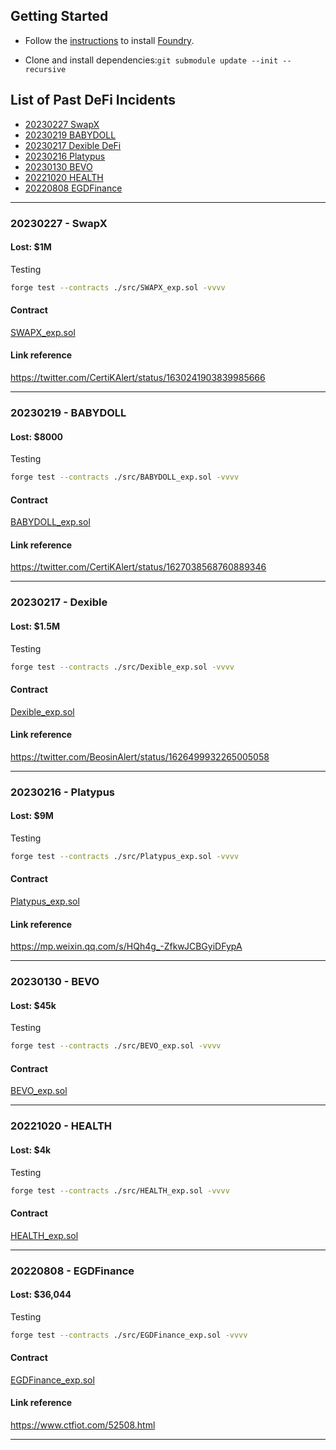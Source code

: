 ## Getting Started

- Follow the [instructions](https://book.getfoundry.sh/getting-started/installation.html) to install [Foundry](https://github.com/foundry-rs/foundry).

- Clone and install dependencies:`git submodule update --init --recursive`

## List of Past DeFi Incidents

- [20230227 SwapX](#20230227---swapx)
- [20230219 BABYDOLL](#20230219---babydoll)  
- [20230217 Dexible DeFi](#20230217---dexible)  
- [20230216 Platypus](#20230216---platypus)  
- [20230130 BEVO](#20230130---bevo)
- [20221020 HEALTH](#20221020---health)  
- [20220808 EGDFinance](#20220808---egdfinance)

---

### 20230227 - SwapX

#### Lost: $1M

Testing

```sh
forge test --contracts ./src/SWAPX_exp.sol -vvvv
```

#### Contract

[SWAPX_exp.sol](src/SWAPX_exp.sol)

#### Link reference

<https://twitter.com/CertiKAlert/status/1630241903839985666>

---

### 20230219 - BABYDOLL

#### Lost: $8000

Testing

```sh
forge test --contracts ./src/BABYDOLL_exp.sol -vvvv
```

#### Contract

[BABYDOLL_exp.sol](src/BABYDOLL_exp.sol)

#### Link reference

<https://twitter.com/CertiKAlert/status/1627038568760889346>

---

### 20230217 - Dexible

#### Lost: $1.5M

Testing

```sh
forge test --contracts ./src/Dexible_exp.sol -vvvv
```

#### Contract

[Dexible_exp.sol](src/Dexible_exp.sol)

#### Link reference

<https://twitter.com/BeosinAlert/status/1626499932265005058>

---

### 20230216 - Platypus

#### Lost: $9M

Testing

```sh
forge test --contracts ./src/Platypus_exp.sol -vvvv
```

#### Contract

[Platypus_exp.sol](src/Platypus_exp.sol)

#### Link reference

<https://mp.weixin.qq.com/s/HQh4g_-ZfkwJCBGyiDFypA>

---

### 20230130 - BEVO

#### Lost: $45k

Testing

```sh
forge test --contracts ./src/BEVO_exp.sol -vvvv
```

#### Contract

[BEVO_exp.sol](src/BEVO_exp.sol)

---

### 20221020 - HEALTH

#### Lost: $4k

Testing

```sh
forge test --contracts ./src/HEALTH_exp.sol -vvvv
```

#### Contract

[HEALTH_exp.sol](src/HEALTH_exp.sol)

---

### 20220808 - EGDFinance

#### Lost: $36,044

Testing

```sh
forge test --contracts ./src/EGDFinance_exp.sol -vvvv
```

#### Contract

[EGDFinance_exp.sol](src/EGDFinance_exp.sol)

#### Link reference

<https://www.ctfiot.com/52508.html>

---

